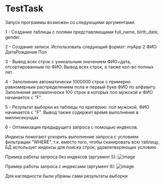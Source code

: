 # TestTask
Запуск программы возможен со следующими аргументами:

1 - Создание таблицы с полями представляющими full_name, birth_date, gender.

2 - Создание записи. Использовать следующий формат:
  myApp 2 ФИО ДатаРождения Пол 

3 - Вывод всех строк с уникальным значением ФИО+дата, отсортированным по ФИО. Вывод всех строк, а также кол-во полных лет.

4 - Заполнение автоматически 1000000 строк с примерно равномерным распределением пола и первый букв ФИО по алфавиту. Заполнение автоматически 100 строк в которых пол мужской и ФИО начинается с "F".

5 - Результат выборки из таблицы по критерию: пол мужской, ФИО начинается с "F". Вывод также содержит время выполнения в миллисекундах

6 - Оптимизация предыдущего запроса с помощью индексов.

Индексы помогают ускорить выполнение запроса с условием фильтрации "WHERE", т.к. вместо того, чтобы сканировать всю таблицу, БД использует индексы для поиска строк, удовлетворяющих условию

Пример работы запроса без индексов (аргумент 5): 
![image](https://github.com/valeyko-as/TestTask/assets/58787256/4c80fbdc-8bc4-4b93-b427-5dfb278e9a78)

Пример работы запроса с индексами (аргумент 6):
![image](https://github.com/valeyko-as/TestTask/assets/58787256/14603b0f-c8d1-4847-a0fb-1b83b6455512)

Для наглядности были убраны сами результаты выборки
